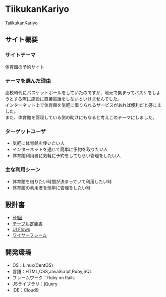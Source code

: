 # TiikukanKariyo
[TaiikukanKariyo](http://54.199.194.248/)

## サイト概要
### サイトテーマ
体育館の予約サイト

### テーマを選んだ理由
高校時代にバスケットボールをしていたのですが、地元で集まってバスケをしようとする際に施設に直接電話をしないといけませんでした。  
インターネット上で体育館を気軽に借りられるサービスがあれば便利だと感じました。  
また、体育館を管理している側の助けにもなると考えこのテーマにしました。

### ターゲットユーザ
- 気軽に体育館を使いたい人
- インターネットを通じて簡単に予約を取りたい人
- 体育館利用者に気軽に予約をしてもらい管理をしたい人

### 主な利用シーン
- 体育館を借りたい時間が決まっていて利用したい時
- 体育館の利用者を簡単に管理をしたい時

## 設計書
- [ER図](https://drive.google.com/file/d/1D-sj2-JBn7Uq9FkhXaAhkw9KvYOTvYSL/view?usp=sharing)
- [テーブル定義書](https://docs.google.com/spreadsheets/d/1xONnzm6mA5FF9XMUw3tgYreRWN0KutTKglNSALgaplg/edit?usp=sharing)
- [UI Flows](https://drive.google.com/file/d/1JRWs_emK8AHV34-Qx7b6JH7hbGinnUgE/view?usp=sharing)
- [ワイヤーフレーム](https://drive.google.com/file/d/1e_Bx7Y_kzic25zTVR6WDtHJg0-ZonPru/view?usp=sharing)
## 開発環境
- OS：Linux(CentOS)
- 言語：HTML,CSS,JavaScript,Ruby,SQL
- フレームワーク：Ruby on Rails
- JSライブラリ：jQuery
- IDE：Cloud9